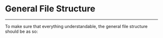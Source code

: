 # General File Structure
____

To make sure that everything understandable, the general file structure should be as so:
